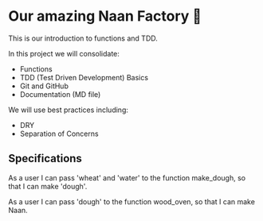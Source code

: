 # Our amazing Naan Factory :bread: 

This is our introduction to functions and TDD.

In this project we will consolidate:

- Functions
- TDD (Test Driven Development) Basics
- Git and GitHub
- Documentation (MD file)

We will use best practices including:
- DRY
- Separation of Concerns

## Specifications

As a user I can pass 'wheat' and 'water' to the function make_dough, so that I can make 'dough'.

As a user I can pass 'dough' to the function wood_oven, so that I can make Naan.

